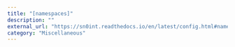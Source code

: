 ```yaml
---
title: "[namespaces]"
description: ""
external_url: "https://sn0int.readthedocs.io/en/latest/config.html#namespaces"
category: "Miscellaneous"
---
```

